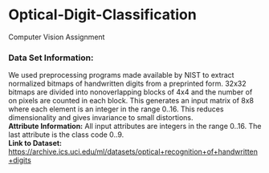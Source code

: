 # Optical-Digit-Classification
Computer Vision Assignment

### Data Set Information:
We used preprocessing programs made available by NIST to extract normalized bitmaps of handwritten digits from a preprinted form. 32x32 bitmaps are divided into nonoverlapping blocks of 4x4 and the number of on pixels are counted in each block. This generates an input matrix of 8x8 where each element is an integer in the range 0..16. This reduces dimensionality and gives invariance to small distortions.<br />
**Attribute Information:** All input attributes are integers in the range 0..16.  The last attribute is the class code 0..9.<br />
**Link to Dataset:** https://archive.ics.uci.edu/ml/datasets/optical+recognition+of+handwritten+digits
